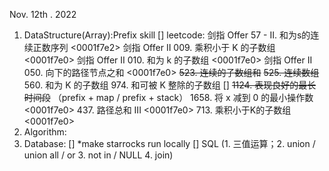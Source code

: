Nov. 12th . 2022
1. DataStructure(Array):Prefix skill
   [] leetcode:
   剑指 Offer 57 - II. 和为s的连续正数序列 <0001f7e2> 剑指 Offer II 009. 乘积小于 K 的子数组 <0001f7e0> 剑指 Offer II 010. 和为 k 的子数组 <0001f7e0> 剑指 Offer II 050. 向下的路径节点之和 <0001f7e0>
   ~~523. 连续的子数组和~~
   ~~525. 连续数组~~
    560. 和为 K 的子数组
    974. 和可被 K 整除的子数组
         [] ~~1124. 表现良好的最长时间段~~ （prefix + map / prefix + stack）
    1658. 将 x 减到 0 的最小操作数 <0001f7e0>
    437. 路径总和 III <0001f7e0>
    713. 乘积小于K的子数组 <0001f7e0>
2. Algorithm:
3. Database:
   [] *make starrocks run locally
   [] SQL (1. 三值运算；2. union / union all / or 3. not in / NULL 4. join)